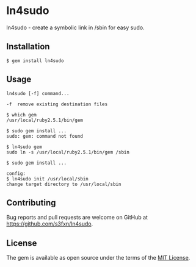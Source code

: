 # ln4sudo

ln4sudo - create a symbolic link in /sbin for easy sudo.


## Installation

    $ gem install ln4sudo

## Usage

```
ln4sudo [-f] command...

-f  remove existing destination files

$ which gem
/usr/local/ruby2.5.1/bin/gem

$ sudo gem install ...
sudo: gem: command not found

$ ln4sudo gem
sudo ln -s /usr/local/ruby2.5.1/bin/gem /sbin

$ sudo gem install ...

config:
$ ln4sudo init /usr/local/sbin
change target directory to /usr/local/sbin
```

## Contributing

Bug reports and pull requests are welcome on GitHub at https://github.com/s3fxn/ln4sudo.

## License

The gem is available as open source under the terms of the [MIT License](https://opensource.org/licenses/MIT).
